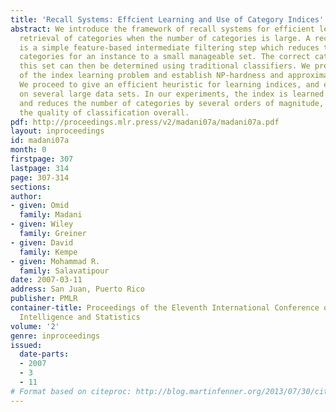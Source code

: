 ```yaml
---
title: 'Recall Systems: Effcient Learning and Use of Category Indices'
abstract: We introduce the framework of recall systems for efficient learning and
  retrieval of categories when the number of categories is large. A recallsystem here
  is a simple feature-based intermediate filtering step which reduces the potential
  categories for an instance to a small manageable set. The correct categories from
  this set can then be determined using traditional classifiers. We present a formalization
  of the index learning problem and establish NP-hardness and approximation hardness.
  We proceed to give an efficient heuristic for learning indices, and evaluate it
  on several large data sets. In our experiments, the index is learned within minutes,
  and reduces the number of categories by several orders of magnitude, without affecting
  the quality of classification overall.
pdf: http://proceedings.mlr.press/v2/madani07a/madani07a.pdf
layout: inproceedings
id: madani07a
month: 0
firstpage: 307
lastpage: 314
page: 307-314
sections: 
author:
- given: Omid
  family: Madani
- given: Wiley
  family: Greiner
- given: David
  family: Kempe
- given: Mohammad R.
  family: Salavatipour
date: 2007-03-11
address: San Juan, Puerto Rico
publisher: PMLR
container-title: Proceedings of the Eleventh International Conference on Artificial
  Intelligence and Statistics
volume: '2'
genre: inproceedings
issued:
  date-parts:
  - 2007
  - 3
  - 11
# Format based on citeproc: http://blog.martinfenner.org/2013/07/30/citeproc-yaml-for-bibliographies/
---
```

